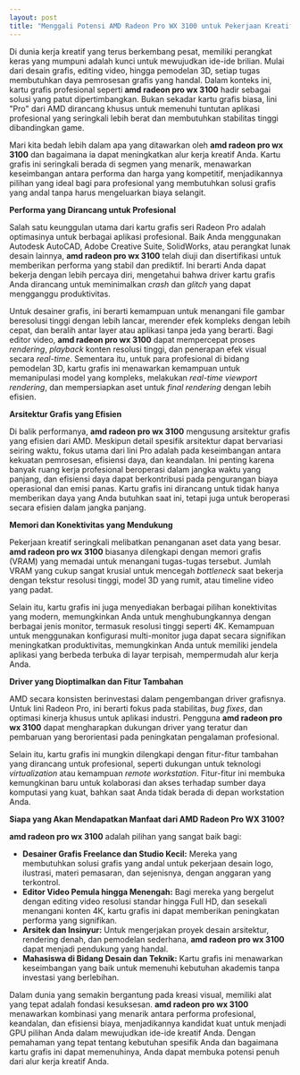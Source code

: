 ```yaml
---
layout: post
title: "Menggali Potensi AMD Radeon Pro WX 3100 untuk Pekerjaan Kreatif Anda"
---
```


Di dunia kerja kreatif yang terus berkembang pesat, memiliki perangkat keras yang mumpuni adalah kunci untuk mewujudkan ide-ide brilian. Mulai dari desain grafis, editing video, hingga pemodelan 3D, setiap tugas membutuhkan daya pemrosesan grafis yang handal. Dalam konteks ini, kartu grafis profesional seperti **amd radeon pro wx 3100** hadir sebagai solusi yang patut dipertimbangkan. Bukan sekadar kartu grafis biasa, lini "Pro" dari AMD dirancang khusus untuk memenuhi tuntutan aplikasi profesional yang seringkali lebih berat dan membutuhkan stabilitas tinggi dibandingkan game.

Mari kita bedah lebih dalam apa yang ditawarkan oleh **amd radeon pro wx 3100** dan bagaimana ia dapat meningkatkan alur kerja kreatif Anda. Kartu grafis ini seringkali berada di segmen yang menarik, menawarkan keseimbangan antara performa dan harga yang kompetitif, menjadikannya pilihan yang ideal bagi para profesional yang membutuhkan solusi grafis yang andal tanpa harus mengeluarkan biaya selangit.

**Performa yang Dirancang untuk Profesional**

Salah satu keunggulan utama dari kartu grafis seri Radeon Pro adalah optimasinya untuk berbagai aplikasi profesional. Baik Anda menggunakan Autodesk AutoCAD, Adobe Creative Suite, SolidWorks, atau perangkat lunak desain lainnya, **amd radeon pro wx 3100** telah diuji dan disertifikasi untuk memberikan performa yang stabil dan prediktif. Ini berarti Anda dapat bekerja dengan lebih percaya diri, mengetahui bahwa driver kartu grafis Anda dirancang untuk meminimalkan *crash* dan *glitch* yang dapat mengganggu produktivitas.

Untuk desainer grafis, ini berarti kemampuan untuk menangani file gambar beresolusi tinggi dengan lebih lancar, merender efek kompleks dengan lebih cepat, dan beralih antar layer atau aplikasi tanpa jeda yang berarti. Bagi editor video, **amd radeon pro wx 3100** dapat mempercepat proses *rendering*, *playback* konten resolusi tinggi, dan penerapan efek visual secara *real-time*. Sementara itu, untuk para profesional di bidang pemodelan 3D, kartu grafis ini menawarkan kemampuan untuk memanipulasi model yang kompleks, melakukan *real-time viewport rendering*, dan mempersiapkan aset untuk *final rendering* dengan lebih efisien.

**Arsitektur Grafis yang Efisien**

Di balik performanya, **amd radeon pro wx 3100** mengusung arsitektur grafis yang efisien dari AMD. Meskipun detail spesifik arsitektur dapat bervariasi seiring waktu, fokus utama dari lini Pro adalah pada keseimbangan antara kekuatan pemrosesan, efisiensi daya, dan keandalan. Ini penting karena banyak ruang kerja profesional beroperasi dalam jangka waktu yang panjang, dan efisiensi daya dapat berkontribusi pada pengurangan biaya operasional dan emisi panas. Kartu grafis ini dirancang untuk tidak hanya memberikan daya yang Anda butuhkan saat ini, tetapi juga untuk beroperasi secara efisien dalam jangka panjang.

**Memori dan Konektivitas yang Mendukung**

Pekerjaan kreatif seringkali melibatkan penanganan aset data yang besar. **amd radeon pro wx 3100** biasanya dilengkapi dengan memori grafis (VRAM) yang memadai untuk menangani tugas-tugas tersebut. Jumlah VRAM yang cukup sangat krusial untuk mencegah *bottleneck* saat bekerja dengan tekstur resolusi tinggi, model 3D yang rumit, atau timeline video yang padat.

Selain itu, kartu grafis ini juga menyediakan berbagai pilihan konektivitas yang modern, memungkinkan Anda untuk menghubungkannya dengan berbagai jenis monitor, termasuk resolusi tinggi seperti 4K. Kemampuan untuk menggunakan konfigurasi multi-monitor juga dapat secara signifikan meningkatkan produktivitas, memungkinkan Anda untuk memiliki jendela aplikasi yang berbeda terbuka di layar terpisah, mempermudah alur kerja Anda.

**Driver yang Dioptimalkan dan Fitur Tambahan**

AMD secara konsisten berinvestasi dalam pengembangan driver grafisnya. Untuk lini Radeon Pro, ini berarti fokus pada stabilitas, *bug fixes*, dan optimasi kinerja khusus untuk aplikasi industri. Pengguna **amd radeon pro wx 3100** dapat mengharapkan dukungan driver yang teratur dan pembaruan yang berorientasi pada peningkatan pengalaman profesional.

Selain itu, kartu grafis ini mungkin dilengkapi dengan fitur-fitur tambahan yang dirancang untuk profesional, seperti dukungan untuk teknologi *virtualization* atau kemampuan *remote workstation*. Fitur-fitur ini membuka kemungkinan baru untuk kolaborasi dan akses terhadap sumber daya komputasi yang kuat, bahkan saat Anda tidak berada di depan workstation Anda.

**Siapa yang Akan Mendapatkan Manfaat dari AMD Radeon Pro WX 3100?**

**amd radeon pro wx 3100** adalah pilihan yang sangat baik bagi:

*   **Desainer Grafis Freelance dan Studio Kecil:** Mereka yang membutuhkan solusi grafis yang andal untuk pekerjaan desain logo, ilustrasi, materi pemasaran, dan sejenisnya, dengan anggaran yang terkontrol.
*   **Editor Video Pemula hingga Menengah:** Bagi mereka yang bergelut dengan editing video resolusi standar hingga Full HD, dan sesekali menangani konten 4K, kartu grafis ini dapat memberikan peningkatan performa yang signifikan.
*   **Arsitek dan Insinyur:** Untuk mengerjakan proyek desain arsitektur, rendering denah, dan pemodelan sederhana, **amd radeon pro wx 3100** dapat menjadi pendukung yang handal.
*   **Mahasiswa di Bidang Desain dan Teknik:** Kartu grafis ini menawarkan keseimbangan yang baik untuk memenuhi kebutuhan akademis tanpa investasi yang berlebihan.

Dalam dunia yang semakin bergantung pada kreasi visual, memiliki alat yang tepat adalah fondasi kesuksesan. **amd radeon pro wx 3100** menawarkan kombinasi yang menarik antara performa profesional, keandalan, dan efisiensi biaya, menjadikannya kandidat kuat untuk menjadi GPU pilihan Anda dalam mewujudkan ide-ide kreatif Anda. Dengan pemahaman yang tepat tentang kebutuhan spesifik Anda dan bagaimana kartu grafis ini dapat memenuhinya, Anda dapat membuka potensi penuh dari alur kerja kreatif Anda.
